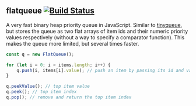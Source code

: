 ## flatqueue [![Build Status](https://travis-ci.com/mourner/flatqueue.svg?branch=master)](https://travis-ci.com/mourner/flatqueue)

A very fast binary heap priority queue in JavaScript.
Similar to [tinyqueue](https://github.com/mourner/tinyqueue/),
but stores the queue as two flat arrays of item ids and their numeric priority values respectively
(without a way to specify a comparator function).
This makes the queue more limited, but several times faster.

```js
const q = new FlatQueue();

for (let i = 0; i < items.length; i++) {
    q.push(i, items[i].value); // push an item by passing its id and value
}

q.peekValue(); // top item value
q.peek(); // top item index
q.pop(); // remove and return the top item index
```
